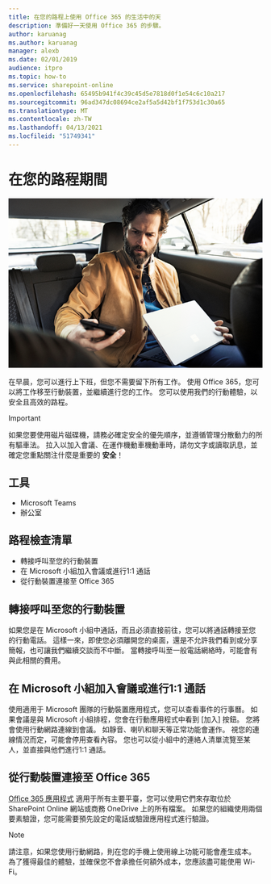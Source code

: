 ```yaml
---
title: 在您的路程上使用 Office 365 的生活中的天
description: 準備好一天使用 Office 365 的步驟。
author: karuanag
ms.author: karuanag
manager: alexb
ms.date: 02/01/2019
audience: itpro
ms.topic: how-to
ms.service: sharepoint-online
ms.openlocfilehash: 65495b941f4c39c45d5e7818d0f1e54c6c10a217
ms.sourcegitcommit: 96ad347dc08694ce2af5a5d42bf1f753d1c30a65
ms.translationtype: MT
ms.contentlocale: zh-TW
ms.lasthandoff: 04/13/2021
ms.locfileid: "51749341"
---
```

# <a name="during-your-commute"></a>在您的路程期間

![上路程視覺](media/ditl_commute.png)

在早晨，您可以進行上下班，但您不需要留下所有工作。 使用 Office 365，您可以將工作移至行動裝置，並繼續進行您的工作。  您可以使用我們的行動體驗，以安全且高效的路程。  

> [!IMPORTANT]
> 如果您要使用磁片磁碟機，請務必確定安全的優先順序，並遵循管理分散動力的所有驅車法。 拉入以加入會議、在運作機動車機動車時，請勿文字或讀取訊息，並確定您重點關注什麼是重要的 **安全**！


## <a name="tools"></a>工具
- Microsoft Teams
- 辦公室 

## <a name="checklist-for-your-commute"></a>路程檢查清單
- 轉接呼叫至您的行動裝置
- 在 Microsoft 小組加入會議或進行1:1 通話
- 從行動裝置連接至 Office 365
 
## <a name="transfer-a-call-to-your-mobile-device"></a>轉接呼叫至您的行動裝置
如果您是在 Microsoft 小組中通話，而且必須直接前往，您可以將通話轉接至您的行動電話。 這樣一來，即使您必須離開您的桌面，還是不允許我們看到或分享簡報，也可讓我們繼續交談而不中斷。 當轉接呼叫至一般電話網絡時，可能會有與此相關的費用。

## <a name="join-a-meeting-or-have-a-11-call-in-microsoft-teams"></a>在 Microsoft 小組加入會議或進行1:1 通話
使用適用于 Microsoft 團隊的行動裝置應用程式，您可以查看事件的行事曆。  如果會議是與 Microsoft 小組排程，您會在行動應用程式中看到 [加入] 按鈕。 您將會使用行動網路連線到會議。  如靜音、喇叭和聊天等正常功能會運作。  視您的連線情況而定，可能會停用查看內容。 您也可以從小組中的連絡人清單流覽至某人，並直接與他們進行1:1 通話。 

## <a name="connect-to-office-365-from-your-mobile-device"></a>從行動裝置連接至 Office 365
[Office 365 應用程式](https://support.office.com/article/set-up-office-apps-and-email-on-a-mobile-device-7dabb6cb-0046-40b6-81fe-767e0b1f014f?ui=en-US&rs=en-US&ad=US) 適用于所有主要平臺，您可以使用它們來存取位於 SharePoint Online 網站或商務 OneDrive 上的所有檔案。 如果您的組織使用兩個要素驗證，您可能需要預先設定的電話或驗證應用程式進行驗證。  

> [!NOTE]
> 請注意，如果您使用行動網路，則在您的手機上使用線上功能可能會產生成本。 為了獲得最佳的體驗，並確保您不會承擔任何額外成本，您應該盡可能使用 Wi-Fi。

